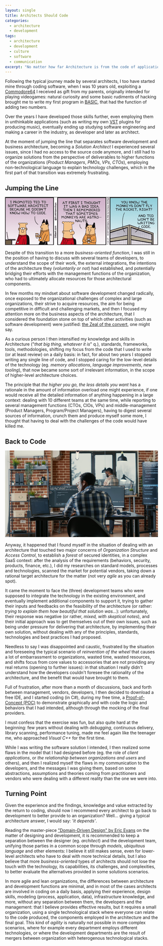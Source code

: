 ```yaml
---
layout: single
title: Architects Should Code
categories:
  - architecture
  - development
tags:
  - architecture
  - development
  - culture
  - software
  - communication
excerpt: "No matter how far Architecture is from the code of applications: architects should always keep themselves active coders to fully understand the challenges of technologies and developers"
---
```


Following the typical journey made by several architects, I too have started mine through coding software, when I was 10 years old, exploiting a [Commodore64](https://en.wikipedia.org/wiki/Commodore_64) I received as gift from my parents, originally intended for playing videogames: natural curiosity and some basic rudiments of hacking brought me to write my first program in [BASIC](https://en.wikipedia.org/wiki/BASIC), that had the function of adding two numbers.

Over the years I have developed those skills further, even employing them in unthinkable applications (such as writing my own [VST](https://en.wikipedia.org/wiki/Virtual_Studio_Technology) plugins for producing music), eventually ending up studying software engineering and making a career in the industry, as developer and later as architect.

At the moment of jumping the line that separates software development and business architecture, becoming a _Solution Architect_ I experienced several issues, since I had no access to the source code anymore, and I still had to organize solutions from the perspective of deliverables to higher functions of the organizations (_Product Managers_, _PMOs_, _VPs_, _CTOs_), employing non-technological language to explain technology challenges, which in the first part of that transition was extremely frustrating.

## Jumping the Line

![Architect not Coding](/assets/img/2022-12-18-architects-should-code/dilbert-ted-architect.png)

Despite of this transition to a more _business-oriented function_, I was still in the position of having to discuss with several teams of developers, to understand the scope of their work, the external integrations, the intentions of the architecture they (_voluntarily or not_) had established, and potentially bridging their efforts with the management functions of the organization, who had to ultimately allocate resources for those architectural components.

In few months my mindset about software development changed radically, once exposed to the organizational challenges of complex and large organizations, their strive to acquire resources, the aim for being competitive in difficult and challenging markets, and then I focused my attention more on the business aspects of the architecture, that I considered the foundation stone on top of which other activities (such as software development) were justified: [the Zeal of the convert](https://rationalwiki.org/wiki/Zeal_of_the_convert), one might say.

As a curious person I then intensified my knowledge and skills in Architecture ("_that big thing, whatever it is_" q.), standards, frameworks, tools, methodologies, shifting my focus from the code that I used to write (or at least review) on a daily basis: in fact, for about two years I stopped writing any single line of code, and I stopped caring for the low-level details of the technology (eg. _memory allocations_, _language improvements_, _new tooling_), that now became some sort of irrelevant information, in the scope of higher-level architecture choices.

The principle that _the higher you go, the less details you want_ has a rationale in the amount of information overload one might experience, if one would receive all the detailed information of anything happening in a large context: dealing with 10 different teams at the same time, while reporting to several management functions (CTOs, CIOs, VPs) and middle-management (Product Managers, Program/Project Managers), having to digest several sources of information, crunch them and produce myself some more, I thought that having to deal with the challenges of the code would have killed me.

## Back to Code

![Developer](/assets/img/2022-12-18-architects-should-code/programer-coding-on-laptop.jpg)

Anyway, it happened that I found myself in the situation of dealing with an architecture that touched two major concerns of _Organization Structure_ and _Access Control_, to establish a _forest_ of secured identities, in a complex SaaS context: after the analysis of the requirements (behaviors, security, products, finance, etc.), I did my researches on standard models, processes and technologies, scanned the market for potential vendors, taking down a rational target architecture for the matter (not very _agile_ as you can already spot).

It came the moment to face the (three) development teams who were supposed to integrate the technology in the existing environment, and eventually implement additional components to support it, trying to gather their inputs and feedbacks on the feasibility of the architecture (or rather: _trying to explain them how beautiful that solution was..._): unfortunately, their response was negative (or rather, _mixed, with skeptical notes_), and their initial approach was to get themselves out of their own issues, such as being under pressure for delivering that architecture, by implementing their own solution, without dealing with any of the principles, standards, technologies and best practices I had proposed.

Needless to say I was disappointed and caustic, frustrated by the situation and foreseeing the typical scenario of _reinvention of the wheel_ that causes a lot of embarrassment to organizations, wasted time, wasted resources, and shifts focus from core values to accessories that are not providing any real returns (opening to further issues): in that situation I really didn't understand how the developers couldn't foresee the rationality of the architecture, and the benefit that would have brought to them.

Full of frustration, after more than a month of discussions, back and forth between management, vendors, developers, I then decided to download a free IDE, and I started coding (in C#), during my free time, a [Proof-of-Concept (POC)](https://www.techtarget.com/searchcio/definition/proof-of-concept-POC) to demonstrate graphically and with code the logic and behaviors that I had intended, although through the mocking of the final providers.

I must confess that the exercise was fun, but also quite hard at the beginning: few years without dealing with _debugging_, continuous delivery, library scanning, performance tuning, made me feel again like the teenager me, who approached _Visual C++_ for the first time.

While I was writing the software solution I intended, I then realized some flaws in the model that I had designed before (eg. the role of _client applications_, or _the relationship between organizations and users_ and others), and then I realized myself the flaws in my communication to the developers, and the messages I was giving them, based on some abstractions, assumptions and theories coming from practitioners and vendors who were dealing with a different reality than the one we were into.

## Turning Point

Given the experience and the findings, knowledge and value extracted by the return to coding, should now I recommend every architect to go back to development to better provide to an organization? Well... giving a typical architecture answer, I would say: _'it depends'_.

Reading the master-piece ["Domain-Driven Design" by Eric Evans](https://www.amazon.com/Domain-Driven-Design-Tackling-Complexity-Software/dp/0321125215) on the matter of designing and development, it is recommended to keep a separation between the designer (eg. _architect_) and the development team, unifying those parties in a common scope through _models_, _ubiquitous language_ and other elements: I believe it still makes sense, even for lower-level architects who have to deal with more technical details, but I also believe that more _business-oriented_ types of architects should not lose the touch with the technology, its capabilities, its challenges, and complexities, to better evaluate the alternatives provided in some solutions scenarios.

In more agile and lean organizations, the differences between architecture and development functions are minimal, and in most of the cases architects are involved in coding on a daily basis, applying their experience, design skills, modeling (process, application, data), infrastructure knowledge, and more, without any separation between them, the developers and the management: that I believe provides effective results, but it requires a small organization, using a single technological stack where everyone can relate to the code produced, the components employed in the architecture and the final goal. This kind of _agility_ is naturally not possible in more complex scenarios, where for example every department employs different technologies, or where the development departments are the result of mergers between organization with heterogenous technological stacks.